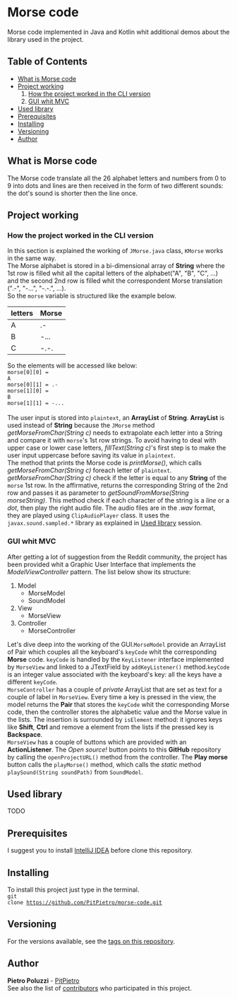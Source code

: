 # Morse code
Morse code implemented in Java and Kotlin whit additional demos about the library used in the project.

## Table of Contents

- [What is Morse code](#what-is-morse-code)
- [Project working](#project-working)
  1. [How the project worked in the CLI version](#how-the-project-worked-in-the-cli-version)
  2. [GUI whit MVC](#gui-whit-mvc)
- [Used library](#used-library)
- [Prerequisites](#prerequisites)
- [Installing](#installing)
- [Versioning](#versioning)
- [Author](#author)

## What is Morse code

The Morse code translate all the 26 alphabet letters and numbers from 0 to 9 into dots and lines
are then received in the form of two different sounds: the dot's sound is shorter then the line once.

## Project working

### How the project worked in the CLI version 
In this section is explained the working of <code>JMorse.java</code> class, <code>KMorse</code>
works in the same way.<br>The Morse alphabet is stored in a bi-dimensional array of **String**
where the 1st row is filled whit all the capital letters of the alphabet("A", "B", "C", ...) and
the second 2nd row is filled whit the correspondent Morse translation (".-", "-...", "-.-.", ...).
<br>So the <code>morse</code> variable is structured like the example below.

letters | Morse 
---- | ----
A | .-
B | -...
C | -.-.

So the elements will be accessed like below:<br>
<code>morse[0][0] = A</code><br><code>morse[0][1] = .-</code><br><code>morse[1][0] = B</code><br>
<code>morse[1][1] = -...</code><br><br>The user input is stored into <code>plaintext</code>, an **ArrayList** of
**String**. **ArrayList** is used instead of **String** because the <code>JMorse</code> method *getMorseFromChar(String c)*
needs to extrapolate each letter into a String and compare it with <code>morse</code>'s 1st row strings. To avoid having
to deal with upper case or lower case letters, *fillText(String c)*'s  first step is to make the user input uppercase before
saving its value in <code>plaintext</code>.<br>The method that prints the Morse code is *printMorse()*, which calls
*getMorseFromChar(String c)* foreach letter of <code>plaintext</code>. *getMorseFromChar(String c)* check if the letter
is equal to any **String** of the <code>morse</code> 1st row. In the affirmative, returns the corresponding String of the
2nd row and passes it as parameter to *getSoundFromMorse(String morseString)*. This method check if each character of the
string is a *line* or a *dot*, then play the right audio file. The audio files are in the *.wav* format, they are played
using <code>ClipAudioPlayer</code> class. It uses the <code>javax.sound.sampled.*</code> library as explained in
[Used library](#used-library) session.

### GUI whit MVC
After getting a lot of suggestion from the Reddit community, the project has been provided whit a Graphic User Interface
that implements the <i>ModelViewController</i> pattern. The list below show its structure:<br>
1. Model
   - MorseModel
   - SoundModel
2. View
   - MorseView
3. Controller
   - MorseController
   
Let's dive deep into the working of the GUI.<code>MorseModel</code> provide an ArrayList of Pair which couples all
the keyboard's <code>keyCode</code> whit the corresponding **Morse** code. <code>keyCode</code> is handled by the
<code>KeyListener</code> interface implemented by <code>MorseView</code> and linked to a JTextField by
<code>addKeyListener()</code> method.<code>keyCode</code> is an integer value associated with the
keyboard's key: all the keys have a different <code>keyCode</code>.<br><code>MorseController</code> has a couple of
<i>private</i> ArrayList that are set as text for a couple of label in <code>MorseView</code>. Every time a key is
pressed in the view, the model returns the **Pair** that stores the <code>keyCode</code> whit the corresponding Morse code,
then the controller stores the alphabetic value and the Morse value in the lists. The insertion is surrounded by
<code>isElement</code> method: it ignores keys like **Shift**, **Ctrl** and remove a element from the lists if the
pressed key is **Backspace**.<br><code>MorseView</code> has a couple of buttons which are provided with an **ActionListener**.
The *Open source!* button points to this **GitHub** repository by calling the <code>openProjectURL()</code> method from
the controller. The **Play morse** button calls the <code>playMorse()</code> method, which calls the *static* method
<code>playSound(String soundPath)</code> from <code>SoundModel</code>.


## Used library

TODO

## Prerequisites
I suggest you to install [IntelliJ IDEA](https://www.jetbrains.com/idea/download/) before clone this repository.

## Installing
To install this project just type in the terminal.<br>
<code>git clone https://github.com/PitPietro/morse-code.git</code>

## Versioning
For the versions available, see the [tags on this repository](https://github.com/PitPietro/morse-code/tags). 

## Author
**Pietro Poluzzi** - [PitPietro](https://github.com/PitPietro)
<br>See also the list of [contributors](https://github.com/PitPietro/morse-code/contributors) who participated in this project.